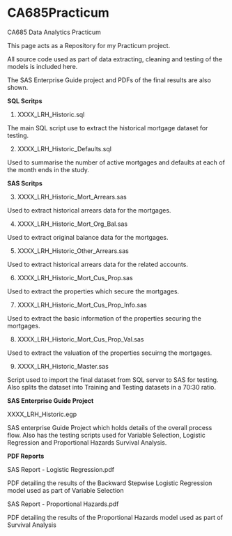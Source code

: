 # CA685Practicum
CA685 Data Analytics Practicum 

This page acts as a Repository for my Practicum project.

All source code used as part of data extracting, cleaning and testing of the models is included here.

The SAS Enterprise Guide project and PDFs of the final results are also shown.


<b>SQL Scritps</b>

1. XXXX_LRH_Historic.sql 

The main SQL script use to extract the historical mortgage dataset for testing.

2. XXXX_LRH_Historic_Defaults.sql 

Used to summarise the number of active mortgages and defaults at each of the month ends in the study.


<b>SAS Scritps</b>

3. XXXX_LRH_Historic_Mort_Arrears.sas

Used to extract historical arrears data for the mortgages.

4. XXXX_LRH_Historic_Mort_Org_Bal.sas

Used to extract original balance data for the mortgages.

5. XXXX_LRH_Historic_Other_Arrears.sas

Used to extract historical arrears data for the related accounts.

6. XXXX_LRH_Historic_Mort_Cus_Prop.sas

Used to extract the properties which secure the mortgages.

7. XXXX_LRH_Historic_Mort_Cus_Prop_Info.sas

Used to extract the basic information of the properties securing the mortgages.

8. XXXX_LRH_Historic_Mort_Cus_Prop_Val.sas

Used to extract the valuation of the properties secuirng the mortgages.

9. XXXX_LRH_Historic_Master.sas 

Script used to import the final dataset from SQL server to SAS for testing.
Also splits the dataset into Training and Testing datasets in a 70:30 ratio.


<b>SAS Enterprise Guide Project</b>

XXXX_LRH_Historic.egp

SAS enterprise Guide Project which holds details of the overall process flow.
Also has the testing scripts used for Variable Selection, Logistic Regression and Proportional Hazards Survival Analysis.


<b>PDF Reports</b>

SAS Report - Logistic Regression.pdf

PDF detailing the results of the Backward Stepwise Logistic Regression model used as part of Variable Selection

SAS Report - Proportional Hazards.pdf

PDF detailing the results of the Proportional Hazards model used as part of Survival Analysis
